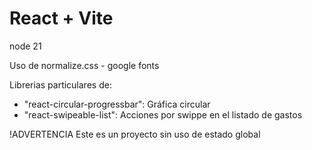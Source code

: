 # React + Vite

node 21

Uso de normalize.css - google fonts

Librerias particulares de: 
 - "react-circular-progressbar": Gráfica circular
 - "react-swipeable-list": Acciones por swippe en el listado de gastos

!ADVERTENCIA Este es un proyecto sin uso de estado global
